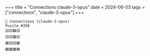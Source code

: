 +++
title = "Connections claude-3-opus"
date = 2024-06-03
tags = ["connections", "claude-3-opus"]
+++

```text
🤖 Connections (claude-3-opus) 
Puzzle #358
🟨🟨🟩🟨
🟨🟨🟩🟨
🟪🟨🟨🟩
🟪🟪🟪🟦
```
